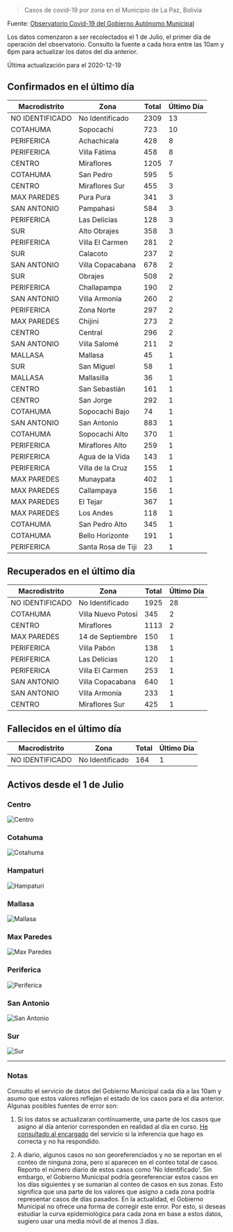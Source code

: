 > Casos de covid-19 por zona en el Municipio de La Paz, Bolivia

Fuente: [Observatorio Covid-19 del Gobierno Autónomo Municipal](http://observatoriocovid19.lapaz.bo/observatorio/index.php/datos-abiertos-covid)

Los datos comenzaron a ser recolectados el 1 de Julio, el primer día de operación del observatorio. Consulto la fuente a cada hora entre las 10am y 6pm para actualizar los datos del día anterior.

Última actualización para el 2020-12-19

## Confirmados en el último día

| Macrodistrito   | Zona               |   Total |   Último Día |
|-----------------|--------------------|---------|--------------|
| NO IDENTIFICADO | No Identificado    |    2309 |           13 |
| COTAHUMA        | Sopocachi          |     723 |           10 |
| PERIFERICA      | Achachicala        |     428 |            8 |
| PERIFERICA      | Villa Fátima       |     458 |            8 |
| CENTRO          | Miraflores         |    1205 |            7 |
| COTAHUMA        | San Pedro          |     595 |            5 |
| CENTRO          | Miraflores Sur     |     455 |            3 |
| MAX PAREDES     | Pura Pura          |     341 |            3 |
| SAN ANTONIO     | Pampahasi          |     584 |            3 |
| PERIFERICA      | Las Delicias       |     128 |            3 |
| SUR             | Alto Obrajes       |     358 |            3 |
| PERIFERICA      | Villa El Carmen    |     281 |            2 |
| SUR             | Calacoto           |     237 |            2 |
| SAN ANTONIO     | Villa Copacabana   |     678 |            2 |
| SUR             | Obrajes            |     508 |            2 |
| PERIFERICA      | Challapampa        |     190 |            2 |
| SAN ANTONIO     | Villa Armonía      |     260 |            2 |
| PERIFERICA      | Zona Norte         |     297 |            2 |
| MAX PAREDES     | Chijini            |     273 |            2 |
| CENTRO          | Central            |     296 |            2 |
| SAN ANTONIO     | Villa Salomé       |     211 |            2 |
| MALLASA         | Mallasa            |      45 |            1 |
| SUR             | San Miguel         |      58 |            1 |
| MALLASA         | Mallasilla         |      36 |            1 |
| CENTRO          | San Sebastián      |     161 |            1 |
| CENTRO          | San Jorge          |     292 |            1 |
| COTAHUMA        | Sopocachi Bajo     |      74 |            1 |
| SAN ANTONIO     | San Antonio        |     883 |            1 |
| COTAHUMA        | Sopocachi Alto     |     370 |            1 |
| PERIFERICA      | Miraflores Alto    |     259 |            1 |
| PERIFERICA      | Agua de la Vida    |     143 |            1 |
| PERIFERICA      | Villa de la Cruz   |     155 |            1 |
| MAX PAREDES     | Munaypata          |     402 |            1 |
| MAX PAREDES     | Callampaya         |     156 |            1 |
| MAX PAREDES     | El Tejar           |     367 |            1 |
| MAX PAREDES     | Los Andes          |     118 |            1 |
| COTAHUMA        | San Pedro Alto     |     345 |            1 |
| COTAHUMA        | Bello Horizonte    |     191 |            1 |
| PERIFERICA      | Santa Rosa de Tiji |      23 |            1 |

## Recuperados en el último día

| Macrodistrito   | Zona               |   Total |   Último Día |
|-----------------|--------------------|---------|--------------|
| NO IDENTIFICADO | No Identificado    |    1925 |           28 |
| COTAHUMA        | Villa Nuevo Potosí |     345 |            2 |
| CENTRO          | Miraflores         |    1113 |            2 |
| MAX PAREDES     | 14 de Septiembre   |     150 |            1 |
| PERIFERICA      | Villa Pabón        |     138 |            1 |
| PERIFERICA      | Las Delicias       |     120 |            1 |
| PERIFERICA      | Villa El Carmen    |     253 |            1 |
| SAN ANTONIO     | Villa Copacabana   |     640 |            1 |
| SAN ANTONIO     | Villa Armonía      |     233 |            1 |
| CENTRO          | Miraflores Sur     |     425 |            1 |

## Fallecidos en el último día

| Macrodistrito   | Zona            |   Total |   Último Día |
|-----------------|-----------------|---------|--------------|
| NO IDENTIFICADO | No Identificado |     164 |            1 |

## Activos desde el 1 de Julio

### Centro

![Centro](plots/activos_centro.png)

### Cotahuma

![Cotahuma](plots/activos_cotahuma.png)

### Hampaturi

![Hampaturi](plots/activos_hampaturi.png)

### Mallasa

![Mallasa](plots/activos_mallasa.png)

### Max Paredes

![Max Paredes](plots/activos_max_paredes.png)

### Periferica

![Periferica](plots/activos_periferica.png)

### San Antonio

![San Antonio](plots/activos_san_antonio.png)

### Sur

![Sur](plots/activos_sur.png)

---

### Notas

Consulto el servicio de datos del Gobierno Municipal cada día a las 10am y asumo que estos valores reflejan el estado de los casos para el día anterior. Algunas posibles fuentes de error son:

1. Si los datos se actualizaran contínuamente, una parte de los casos que asigno al día anterior corresponden en realidad al día en curso. [He consultado al encargado](https://twitter.com/mauforonda/status/1278727234765959168) del servicio si la inferencia que hago es correcta y no ha respondido.

2. A diario, algunos casos no son georeferenciados y no se reportan en el conteo de ninguna zona, pero sí aparecen en el conteo total de casos. Reporto el número diario de estos casos como 'No Identificado'.  Sin embargo, el Gobierno Municipal podría georeferenciar estos casos en los días siguientes y se sumarían al conteo de casos en sus zonas. Esto significa que una parte de los valores que asigno a cada zona podría representar casos de días pasados. En la actualidad, el Gobierno Municipal no ofrece una forma de corregir este error. Por esto, si deseas estudiar la curva epidemiológica para cada zona en base a estos datos, sugiero usar una media móvil de al menos 3 días.